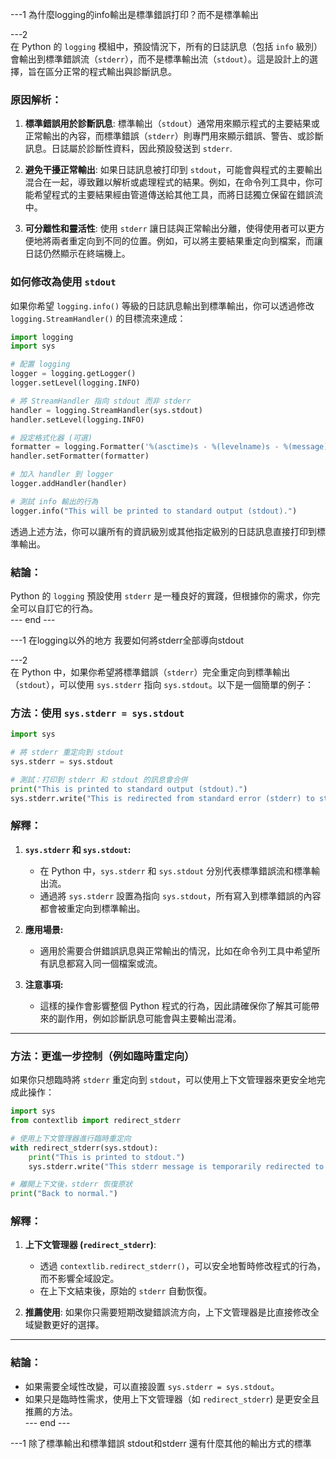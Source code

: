 ---1
為什麼logging的info輸出是標準錯誤打印？而不是標準輸出


---2
<br>在 Python 的 `logging` 模組中，預設情況下，所有的日誌訊息（包括 `info` 級別）會輸出到標準錯誤流（`stderr`），而不是標準輸出流（`stdout`）。這是設計上的選擇，旨在區分正常的程式輸出與診斷訊息。

### 原因解析：
1. **標準錯誤用於診斷訊息**:
   標準輸出（`stdout`）通常用來顯示程式的主要結果或正常輸出的內容，而標準錯誤（`stderr`）則專門用來顯示錯誤、警告、或診斷訊息。日誌屬於診斷性資料，因此預設發送到 `stderr`.

2. **避免干擾正常輸出**:
   如果日誌訊息被打印到 `stdout`，可能會與程式的主要輸出混合在一起，導致難以解析或處理程式的結果。例如，在命令列工具中，你可能希望程式的主要結果經由管道傳送給其他工具，而將日誌獨立保留在錯誤流中。

3. **可分離性和靈活性**:
   使用 `stderr` 讓日誌與正常輸出分離，使得使用者可以更方便地將兩者重定向到不同的位置。例如，可以將主要結果重定向到檔案，而讓日誌仍然顯示在終端機上。

### 如何修改為使用 `stdout`
如果你希望 `logging.info()` 等級的日誌訊息輸出到標準輸出，你可以透過修改 `logging.StreamHandler()` 的目標流來達成：

```python
import logging
import sys

# 配置 logging
logger = logging.getLogger()
logger.setLevel(logging.INFO)

# 將 StreamHandler 指向 stdout 而非 stderr
handler = logging.StreamHandler(sys.stdout)
handler.setLevel(logging.INFO)

# 設定格式化器 (可選)
formatter = logging.Formatter('%(asctime)s - %(levelname)s - %(message)s')
handler.setFormatter(formatter)

# 加入 handler 到 logger
logger.addHandler(handler)

# 測試 info 輸出的行為
logger.info("This will be printed to standard output (stdout).")
```

透過上述方法，你可以讓所有的資訊級別或其他指定級別的日誌訊息直接打印到標準輸出。

### 結論：
Python 的 `logging` 預設使用 `stderr` 是一種良好的實踐，但根據你的需求，你完全可以自訂它的行為。
<br>--- end ---

---1
在logging以外的地方
我要如何將stderr全部導向stdout




---2
<br>在 Python 中，如果你希望將標準錯誤（`stderr`）完全重定向到標準輸出（`stdout`），可以使用 `sys.stderr` 指向 `sys.stdout`。以下是一個簡單的例子：

### 方法：使用 `sys.stderr = sys.stdout`
```python
import sys

# 將 stderr 重定向到 stdout
sys.stderr = sys.stdout

# 測試：打印到 stderr 和 stdout 的訊息會合併
print("This is printed to standard output (stdout).")
sys.stderr.write("This is redirected from standard error (stderr) to stdout.\n")
```

### 解釋：
1. **`sys.stderr` 和 `sys.stdout`:**
   - 在 Python 中，`sys.stderr` 和 `sys.stdout` 分別代表標準錯誤流和標準輸出流。
   - 通過將 `sys.stderr` 設置為指向 `sys.stdout`，所有寫入到標準錯誤的內容都會被重定向到標準輸出。

2. **應用場景:**
   - 適用於需要合併錯誤訊息與正常輸出的情況，比如在命令列工具中希望所有訊息都寫入同一個檔案或流。

3. **注意事項:**
   - 這樣的操作會影響整個 Python 程式的行為，因此請確保你了解其可能帶來的副作用，例如診斷訊息可能會與主要輸出混淆。

---

### 方法：更進一步控制（例如臨時重定向）
如果你只想臨時將 `stderr` 重定向到 `stdout`，可以使用上下文管理器來更安全地完成此操作：

```python
import sys
from contextlib import redirect_stderr

# 使用上下文管理器進行臨時重定向
with redirect_stderr(sys.stdout):
    print("This is printed to stdout.")
    sys.stderr.write("This stderr message is temporarily redirected to stdout.\n")

# 離開上下文後，stderr 恢復原狀
print("Back to normal.")
```

### 解釋：
1. **上下文管理器 (`redirect_stderr`)**:
   - 透過 `contextlib.redirect_stderr()`，可以安全地暫時修改程式的行為，而不影響全域設定。
   - 在上下文結束後，原始的 `stderr` 自動恢復。

2. **推薦使用**:
   如果你只需要短期改變錯誤流方向，上下文管理器是比直接修改全域變數更好的選擇。

---

### 結論：
- 如果需要全域性改變，可以直接設置 `sys.stderr = sys.stdout`。
- 如果只是臨時性需求，使用上下文管理器（如 `redirect_stderr`) 是更安全且推薦的方法。
<br>--- end ---

---1
除了標準輸出和標準錯誤  stdout和stderr
還有什麼其他的輸出方式的標準

